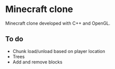 # Minecraft clone
Minecraft clone developed with C++ and OpenGL.

## To do
- Chunk load/unload based on player location
- Trees
- Add and remove blocks